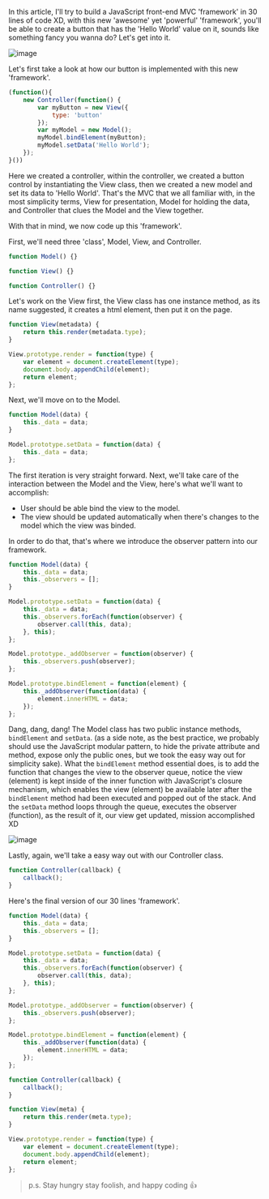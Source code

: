 In this article, I'll try to build a JavaScript front-end MVC 'framework' in 30 lines of code XD, with this new 'awesome' yet 'powerful' 'framework', you'll be able to create a button that has the 'Hello World' value on it, sounds like something fancy you wanna do? Let's get into it.

![image](https://cloud.githubusercontent.com/assets/5327840/15738521/4a293c20-28de-11e6-81da-b291869ddc5b.png)
 
Let's first take a look at how our button is implemented with this new 'framework'.

```javascript
(function(){
    new Controller(function() {
        var myButton = new View({
            type: 'button'
        });
        var myModel = new Model();
        myModel.bindElement(myButton);
        myModel.setData('Hello World');
    });
}())
```

Here we created a controller, within the controller, we created a button control by instantiating the View class, then we created a new model and set its data to 'Hello World'. That's the MVC that we all familiar with, in the most simplicity terms, View for presentation, Model for holding the data, and Controller that clues the Model and the View together.

With that in mind, we now code up this 'framework'.

First, we'll need three 'class', Model, View, and Controller.

```javascript
function Model() {}

function View() {}

function Controller() {}
```

Let's work on the View first, the View class has one instance method, as its name suggested, it creates a html element, then put it on the page.

```javascript
function View(metadata) {
    return this.render(metadata.type);
}

View.prototype.render = function(type) {
    var element = document.createElement(type);
    document.body.appendChild(element);
    return element;
};
```

Next, we'll move on to the Model.

```javascript
function Model(data) {
    this._data = data;
}

Model.prototype.setData = function(data) {
    this._data = data;
};
```

The first iteration is very straight forward. Next, we'll take care of the interaction between the Model and the View, here's what we'll want to accomplish:
- User should be able bind the view to the model.
- The view should be updated automatically when there's changes to the model which the view was binded.

In order to do that, that's where we introduce the observer pattern into our framework.

```javascript
function Model(data) {
    this._data = data;
    this._observers = [];
}

Model.prototype.setData = function(data) {
    this._data = data;
    this._observers.forEach(function(observer) {
        observer.call(this, data);
    }, this);
};

Model.prototype._addObserver = function(observer) {
    this._observers.push(observer);
};

Model.prototype.bindElement = function(element) {
    this._addObserver(function(data) {
        element.innerHTML = data;
    });
};
```

Dang, dang, dang! The Model class has two public instance methods, `bindElement` and `setData`. (as a side note, as the best practice, we probably should use the JavaScript modular pattern, to hide the private attribute and method, expose only the public ones, but we took the easy way out for simplicity sake). What the `bindElement` method essential does, is to add the function that changes the view to the observer queue, notice the view (element) is kept inside of the inner function with JavaScript's closure mechanism, which enables the view (element) be available later after the `bindElement` method had been executed and popped out of the stack. And the `setData` method loops through the queue, executes the observer (function), as the result of it, our view get updated, mission accomplished XD

![image](https://cloud.githubusercontent.com/assets/5327840/15738558/809eb8a2-28de-11e6-8c3c-7054eea0de9d.png)

Lastly, again, we'll take a easy way out with our Controller class.

```javascript
function Controller(callback) {
    callback();
}
```

Here's the final version of our 30 lines 'framework'.

```javascript
function Model(data) {
    this._data = data;
    this._observers = [];
}

Model.prototype.setData = function(data) {
    this._data = data;
    this._observers.forEach(function(observer) {
        observer.call(this, data);
    }, this);
};

Model.prototype._addObserver = function(observer) {
    this._observers.push(observer);
};

Model.prototype.bindElement = function(element) {
    this._addObserver(function(data) {
        element.innerHTML = data;
    });
};

function Controller(callback) {
    callback();
}

function View(meta) {
    return this.render(meta.type);
}

View.prototype.render = function(type) {
    var element = document.createElement(type);
    document.body.appendChild(element);
    return element;
};
```

> p.s. Stay hungry stay foolish, and happy coding :+1: 
